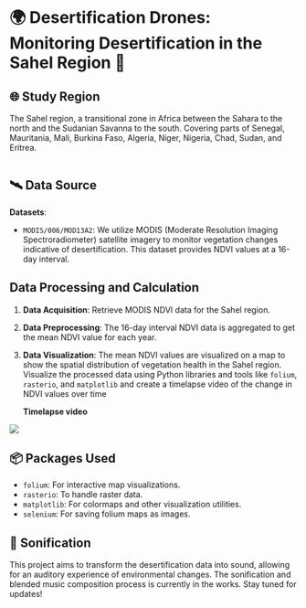 # 🌍 Desertification Drones: Monitoring Desertification in the Sahel Region 🥁

## 🌐 Study Region

The Sahel region, a transitional zone in Africa between the Sahara to the north and the Sudanian Savanna to the south. Covering parts of Senegal, Mauritania, Mali, Burkina Faso, Algeria, Niger, Nigeria, Chad, Sudan, and Eritrea.

![]()

## 🛰️ Data Source

**Datasets**:
  - `MODIS/006/MOD13A2`: We utilize MODIS (Moderate Resolution Imaging Spectroradiometer) satellite imagery to monitor vegetation changes indicative of desertification. This dataset provides NDVI values at a 16-day interval.


## Data Processing and Calculation

1. **Data Acquisition**:   Retrieve MODIS NDVI data for the Sahel region.
2. **Data Preprocessing**: The 16-day interval NDVI data is aggregated to get the mean NDVI value for each year.
3. **Data Visualization**: The mean NDVI values are visualized on a map to show the spatial distribution of vegetation health in the Sahel region. Visualize the processed data using 
                            Python libraries and tools like `folium`, `rasterio`, and `matplotlib` and create a timelapse video of the change in NDVI values over time

   
   **Timelapse video**

![](https://github.com/SamMajumder/Data_Viz_Ecology_Sonification_Projects/blob/main/Desertification_Drones/Desertification_timelapse.gif)

## 📦 Packages Used

- `folium`: For interactive map visualizations.
- `rasterio`: To handle raster data.
- `matplotlib`: For colormaps and other visualization utilities.
- `selenium`: For saving folium maps as images.

## 🎵 Sonification

This project aims to transform the desertification data into sound, allowing for an auditory experience of environmental changes. The sonification and blended music composition process is currently in the works. Stay tuned for updates!


